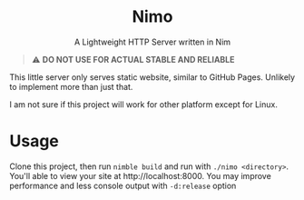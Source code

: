 <h1 align="center">Nimo</h1>

<p align="center">A Lightweight HTTP Server written in Nim<p>

> :warning: **DO NOT USE FOR ACTUAL STABLE AND RELIABLE**

This little server only serves static website, similar to GitHub Pages. Unlikely to implement more than just that.

I am not sure if this project will work for other platform except for Linux.

# Usage
Clone this project, then run `nimble build` and run with `./nimo <directory>`. You'll able to view your site at http://localhost:8000. You may improve performance and less console output with `-d:release` option
